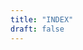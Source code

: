 ```yaml
---
title: "INDEX"
draft: false
---
```


<!-- FULL -->
<!-- width:90vw;height:90vh;;position:fixed;left:0px;top:0px;z-index:-1;margin-left:5vw;margin-top:5vh -->

<!-- <script type="module" src="https://unpkg.com/@google/model-viewer/dist/model-viewer.js"></script> -->
<!-- <model-viewer id="model-view" src="/laptop.glb" alt="A 3D model of a Computer" camera-controls exposure="0.9" shadow-intensity="2" shadow-softness="1" loading="eager" disable-zoom auto-rotate background-color="transparent" camera-orbit="30deg 50deg 4.7m" environment-image="neutral" style="--poster-color:transparent;width:100%;height:69vh"></model-viewer> -->

<!-- <script> -->
<!-- // setTimeout(()=>{ -->
<!-- // },20000) -->
<!-- </script> -->
<!-- <div style="height:55vh"></div> -->
